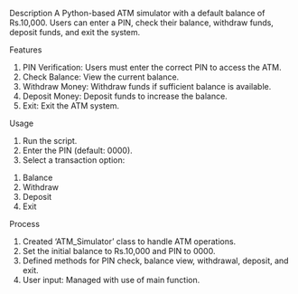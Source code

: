Description
A Python-based ATM simulator with a default balance of Rs.10,000. Users can enter a PIN, check their balance, withdraw funds, deposit funds, and exit the system.

Features
1.	PIN Verification: Users must enter the correct PIN to access the ATM.
2.	Check Balance: View the current balance.
3.	Withdraw Money: Withdraw funds if sufficient balance is available.
4.	Deposit Money: Deposit funds to increase the balance.
5.	Exit: Exit the ATM system.

Usage 
1) Run the script.
2) Enter the PIN (default: 0000).
3) Select a transaction option:
   
1.	Balance
2.	Withdraw
3.	Deposit
4.	Exit

Process
1.	Created ‘ATM_Simulator’ class to handle ATM operations.
2.	Set the initial balance to Rs.10,000 and PIN to 0000.
3.	Defined methods for PIN check, balance view, withdrawal, deposit, and exit.
4.	User input: Managed with use of main function.

